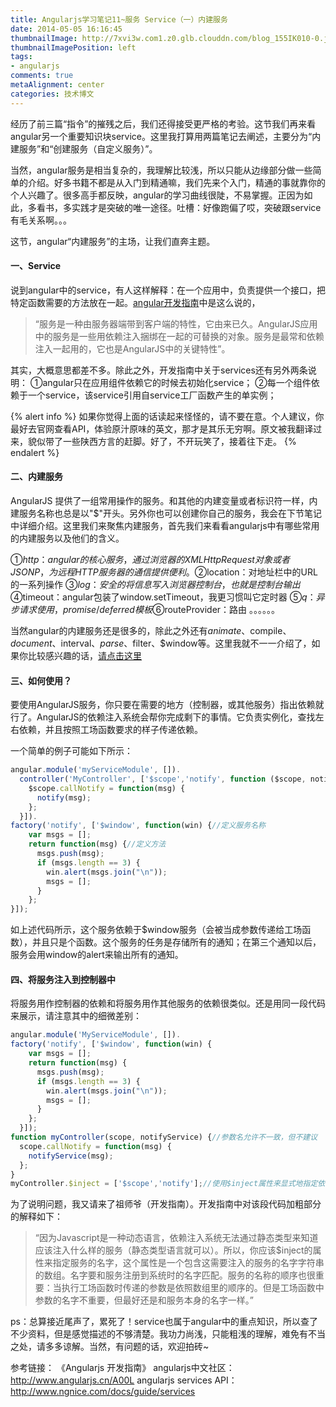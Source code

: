 ```yaml
---
title: Angularjs学习笔记11~服务 Service（一）内建服务
date: 2014-05-05 16:16:45
thumbnailImage: http://7xvi3w.com1.z0.glb.clouddn.com/blog_155IK010-0.jpg
thumbnailImagePosition: left
tags: 
- angularjs
comments: true
metaAlignment: center
categories: 技术博文
---
```

经历了前三篇“指令”的摧残之后，我们还得接受更严格的考验。这节我们再来看angular另一个重要知识块service。这里我打算用两篇笔记去阐述，主要分为“内建服务”和“创建服务（自定义服务）”。
<!-- more -->

当然，angular服务是相当复杂的，我理解比较浅，所以只能从边缘部分做一些简单的介绍。好多书籍不都是从入门到精通嘛，我们先来个入门，精通的事就靠你的个人兴趣了。很多高手都反映，angular的学习曲线很陡，不易掌握。正因为如此，多看书，多实践才是突破的唯一途径。吐槽：好像跑偏了哎，突破跟service有毛关系啊。。。

这节，angular“内建服务”的主场，让我们直奔主题。

#### 一、Service
说到angular中的service，有人这样解释：在一个应用中，负责提供一个接口，把特定函数需要的方法放在一起。[angular开发指南](http://www.angularjs.cn/A00L)中是这么说的，
> “服务是一种由服务器端带到客户端的特性，它由来已久。AngularJS应用中的服务是一些用依赖注入捆绑在一起的可替换的对象。服务是最常和依赖注入一起用的，它也是AngularJS中的关键特性”。

其实，大概意思都差不多。除此之外，开发指南中关于services还有另外两条说明：
①angular只在应用组件依赖它的时候去初始化service；
②每一个组件依赖于一个service，该service引用自service工厂函数产生的单实例；

{% alert info %}
如果你觉得上面的话读起来怪怪的，请不要在意。个人建议，你最好去官网查看API，体验原汁原味的英文，那才是其乐无穷啊。原文被我翻译过来，貌似带了一些陕西方言的赶脚。好了，不开玩笑了，接着往下走。
{% endalert %}

#### 二、内建服务
AngularJS 提供了一组常用操作的服务。和其他的内建变量或者标识符一样，内建服务名称也总是以"$"开头。另外你也可以创建你自己的服务，我会在下节笔记中详细介绍。这里我们来聚焦内建服务，首先我们来看看angularjs中有哪些常用的内建服务以及他们的含义。

①$http：angular的核心服务，通过浏览器的XMLHttpRequest对象或者JSONP，为远程HTTP服务器的通信提供便利。
②$location：对地址栏中的URL的一系列操作
③$log：安全的将信息写入浏览器控制台，也就是控制台输出
④$timeout：angular包装了window.setTimeout，我更习惯叫它定时器
⑤$q：异步请求使用，promise/deferred模板
⑥$routeProvider：路由
。。。。。。

当然angular的内建服务还是很多的，除此之外还有$animate、$compile、$document、$interval、$parse、$filter、$window等。这里我就不一一介绍了，如果你比较感兴趣的话，[请点击这里](http://www.ngnice.com/docs/api/ng/service)

#### 三、如何使用？
要使用AngularJS服务，你只要在需要的地方（控制器，或其他服务）指出依赖就行了。AngularJS的依赖注入系统会帮你完成剩下的事情。它负责实例化，查找左右依赖，并且按照工场函数要求的样子传递依赖。

一个简单的例子可能如下所示：
```js
angular.module('myServiceModule', []).
  controller('MyController', ['$scope','notify', function ($scope, notify) {
    $scope.callNotify = function(msg) {
      notify(msg);
    };
  }]).
factory('notify', ['$window', function(win) {//定义服务名称
    var msgs = [];
    return function(msg) {//定义方法
      msgs.push(msg);
      if (msgs.length == 3) {
        win.alert(msgs.join("\n"));
        msgs = [];
      }
    };
}]);
```
如上述代码所示，这个服务依赖于$window服务（会被当成参数传递给工场函数），并且只是个函数。这个服务的任务是存储所有的通知；在第三个通知以后，服务会用window的alert来输出所有的通知。

#### 四、将服务注入到控制器中
将服务用作控制器的依赖和将服务用作其他服务的依赖很类似。还是用同一段代码来展示，请注意其中的细微差别：
```js
angular.module('MyServiceModule', []).
factory('notify', ['$window', function(win) {
    var msgs = [];
    return function(msg) {
      msgs.push(msg);
      if (msgs.length == 3) {
        win.alert(msgs.join("\n"));
        msgs = [];
      }
    };
  }]);
function myController(scope, notifyService) {//参数名允许不一致，但不建议
  scope.callNotify = function(msg) {
    notifyService(msg);
  };
}
myController.$inject = ['$scope','notify'];//使用$inject属性来显式地指定依赖
```
为了说明问题，我又请来了祖师爷（开发指南）。开发指南中对该段代码加粗部分的解释如下：

> “因为Javascript是一种动态语言，依赖注入系统无法通过静态类型来知道应该注入什么样的服务（静态类型语言就可以）。所以，你应该$inject的属性来指定服务的名字，这个属性是一个包含这需要注入的服务的名字字符串的数组。名字要和服务注册到系统时的名字匹配。服务的名称的顺序也很重要：当执行工场函数时传递的参数是依照数组里的顺序的。但是工场函数中参数的名字不重要，但最好还是和服务本身的名字一样。”

ps：总算接近尾声了，累死了！service也属于angular中的重点知识，所以查了不少资料，但是感觉描述的不够清楚。我功力尚浅，只能粗浅的理解，难免有不当之处，请多多谅解。当然，有问题的话，欢迎拍砖~

参考链接：
《Angularjs 开发指南》
angularjs中文社区：
http://www.angularjs.cn/A00L
angularjs services API：
http://www.ngnice.com/docs/guide/services







